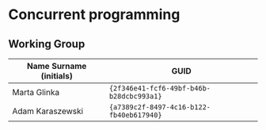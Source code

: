 # Concurrent programming

## Working Group

| Name Surname (initials) | GUID                                     |
| ----------------------- | ---------------------------------------- |
| Marta Glinka            | `{2f346e41-fcf6-49bf-b46b-b28dcbc993a1}` |
| Adam Karaszewski        | `{a7389c2f-8497-4c16-b122-fb40eb617940}` |